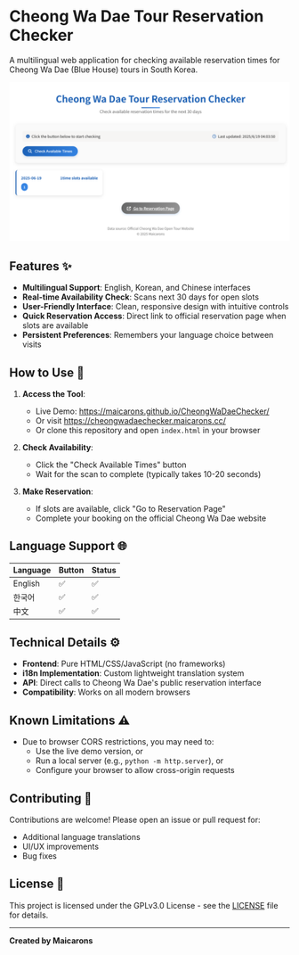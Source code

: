 # Cheong Wa Dae Tour Reservation Checker

A multilingual web application for checking available reservation times for Cheong Wa Dae (Blue House) tours in South Korea.



![screenshot](image.png)

## Features ✨

- **Multilingual Support**: English, Korean, and Chinese interfaces
- **Real-time Availability Check**: Scans next 30 days for open slots
- **User-Friendly Interface**: Clean, responsive design with intuitive controls
- **Quick Reservation Access**: Direct link to official reservation page when slots are available
- **Persistent Preferences**: Remembers your language choice between visits

## How to Use 🚀

1. **Access the Tool**:
   - Live Demo: <https://maicarons.github.io/CheongWaDaeChecker/>
   - Or visit <https://cheongwadaechecker.maicarons.cc/>
   - Or clone this repository and open `index.html` in your browser

2. **Check Availability**:
   - Click the "Check Available Times" button
   - Wait for the scan to complete (typically takes 10-20 seconds)

3. **Make Reservation**:
   - If slots are available, click "Go to Reservation Page"
   - Complete your booking on the official Cheong Wa Dae website

## Language Support 🌐

| Language  | Button | Status |
|-----------|--------|--------|
| English   | ✅     | ✅     |
| 한국어    | ✅     | ✅     |
| 中文      | ✅     | ✅     |

## Technical Details ⚙️

- **Frontend**: Pure HTML/CSS/JavaScript (no frameworks)
- **i18n Implementation**: Custom lightweight translation system
- **API**: Direct calls to Cheong Wa Dae's public reservation interface
- **Compatibility**: Works on all modern browsers

## Known Limitations ⚠️

- Due to browser CORS restrictions, you may need to:
  - Use the live demo version, or
  - Run a local server (e.g., `python -m http.server`), or
  - Configure your browser to allow cross-origin requests

## Contributing 🤝

Contributions are welcome! Please open an issue or pull request for:
- Additional language translations
- UI/UX improvements
- Bug fixes

## License 📄

This project is licensed under the GPLv3.0 License - see the [LICENSE](LICENSE) file for details.

---

**Created by Maicarons**

